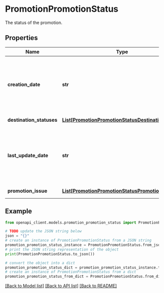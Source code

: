 # PromotionPromotionStatus

The status of the promotion.

## Properties

Name | Type | Description | Notes
------------ | ------------- | ------------- | -------------
**creation_date** | **str** | Date on which the promotion has been created in [ISO 8601](http://en.wikipedia.org/wiki/ISO_8601) format: Date, time, and offset, for example \&quot;2020-01-02T09:00:00+01:00\&quot; or \&quot;2020-01-02T09:00:00Z\&quot; | [optional] 
**destination_statuses** | [**List[PromotionPromotionStatusDestinationStatus]**](PromotionPromotionStatusDestinationStatus.md) | The intended destinations for the promotion. | [optional] 
**last_update_date** | **str** | Date on which the promotion status has been last updated in [ISO 8601](http://en.wikipedia.org/wiki/ISO_8601) format: Date, time, and offset, for example \&quot;2020-01-02T09:00:00+01:00\&quot; or \&quot;2020-01-02T09:00:00Z\&quot; | [optional] 
**promotion_issue** | [**List[PromotionPromotionStatusPromotionIssue]**](PromotionPromotionStatusPromotionIssue.md) | A list of issues associated with the promotion. | [optional] 

## Example

```python
from openapi_client.models.promotion_promotion_status import PromotionPromotionStatus

# TODO update the JSON string below
json = "{}"
# create an instance of PromotionPromotionStatus from a JSON string
promotion_promotion_status_instance = PromotionPromotionStatus.from_json(json)
# print the JSON string representation of the object
print(PromotionPromotionStatus.to_json())

# convert the object into a dict
promotion_promotion_status_dict = promotion_promotion_status_instance.to_dict()
# create an instance of PromotionPromotionStatus from a dict
promotion_promotion_status_from_dict = PromotionPromotionStatus.from_dict(promotion_promotion_status_dict)
```
[[Back to Model list]](../README.md#documentation-for-models) [[Back to API list]](../README.md#documentation-for-api-endpoints) [[Back to README]](../README.md)


